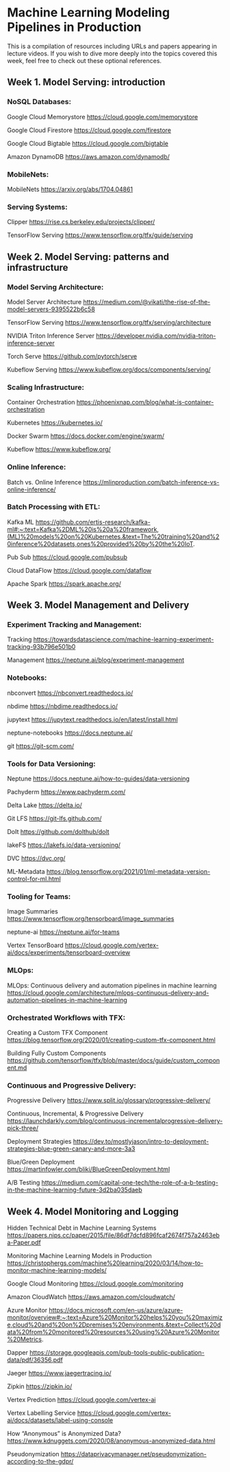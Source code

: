 # Machine Learning Modeling Pipelines in Production

This is a compilation of resources including URLs and papers appearing in lecture videos. If you wish to dive more deeply into the topics covered this week, feel free to check out these optional references.

## Week 1. Model Serving: introduction

### NoSQL Databases:
Google Cloud Memorystore https://cloud.google.com/memorystore

Google Cloud Firestore https://cloud.google.com/firestore

Google Cloud Bigtable https://cloud.google.com/bigtable

Amazon DynamoDB https://aws.amazon.com/dynamodb/

### MobileNets:
MobileNets https://arxiv.org/abs/1704.04861

### Serving Systems:
Clipper https://rise.cs.berkeley.edu/projects/clipper/

TensorFlow Serving https://www.tensorflow.org/tfx/guide/serving

## Week 2. Model Serving: patterns and infrastructure
### Model Serving Architecture:
Model Server Architecture https://medium.com/@vikati/the-rise-of-the-model-servers-9395522b6c58

TensorFlow Serving https://www.tensorflow.org/tfx/serving/architecture

NVIDIA Triton Inference Server https://developer.nvidia.com/nvidia-triton-inference-server

Torch Serve https://github.com/pytorch/serve

Kubeflow Serving https://www.kubeflow.org/docs/components/serving/

### Scaling Infrastructure:
Container Orchestration https://phoenixnap.com/blog/what-is-container-orchestration

Kubernetes https://kubernetes.io/

Docker Swarm https://docs.docker.com/engine/swarm/

Kubeflow https://www.kubeflow.org/

### Online Inference:
Batch vs. Online Inference https://mlinproduction.com/batch-inference-vs-online-inference/

### Batch Processing with ETL:
Kafka ML https://github.com/ertis-research/kafka-ml#:~:text=Kafka%2DML%20is%20a%20framework,(ML)%20models%20on%20Kubernetes.&text=The%20training%20and%20inference%20datasets,ones%20provided%20by%20the%20IoT.

Pub Sub https://cloud.google.com/pubsub

Cloud DataFlow https://cloud.google.com/dataflow

Apache Spark https://spark.apache.org/

## Week 3. Model Management and Delivery

### Experiment Tracking and Management:
Tracking https://towardsdatascience.com/machine-learning-experiment-tracking-93b796e501b0

Management https://neptune.ai/blog/experiment-management

### Notebooks:
nbconvert https://nbconvert.readthedocs.io/

nbdime https://nbdime.readthedocs.io/

jupytext https://jupytext.readthedocs.io/en/latest/install.html

neptune-notebooks https://docs.neptune.ai/

git https://git-scm.com/

### Tools for Data Versioning:
Neptune https://docs.neptune.ai/how-to-guides/data-versioning

Pachyderm https://www.pachyderm.com/

Delta Lake https://delta.io/

Git LFS https://git-lfs.github.com/

DoIt https://github.com/dolthub/dolt

lakeFS https://lakefs.io/data-versioning/

DVC https://dvc.org/

ML-Metadata https://blog.tensorflow.org/2021/01/ml-metadata-version-control-for-ml.html

### Tooling for Teams:
Image Summaries https://www.tensorflow.org/tensorboard/image_summaries

neptune-ai https://neptune.ai/for-teams

Vertex TensorBoard https://cloud.google.com/vertex-ai/docs/experiments/tensorboard-overview

### MLOps:
MLOps: Continuous delivery and automation pipelines in machine learning https://cloud.google.com/architecture/mlops-continuous-delivery-and-automation-pipelines-in-machine-learning

### Orchestrated Workflows with TFX:
Creating a Custom TFX Component https://blog.tensorflow.org/2020/01/creating-custom-tfx-component.html

Building Fully Custom Components https://github.com/tensorflow/tfx/blob/master/docs/guide/custom_component.md

### Continuous and Progressive Delivery:
Progressive Delivery https://www.split.io/glossary/progressive-delivery/

Continuous, Incremental, & Progressive Delivery https://launchdarkly.com/blog/continuous-incrementalprogressive-delivery-pick-three/

Deployment Strategies https://dev.to/mostlyjason/intro-to-deployment-strategies-blue-green-canary-and-more-3a3

Blue/Green Deployment https://martinfowler.com/bliki/BlueGreenDeployment.html

A/B Testing https://medium.com/capital-one-tech/the-role-of-a-b-testing-in-the-machine-learning-future-3d2ba035daeb

## Week 4. Model Monitoring and Logging
Hidden Technical Debt in Machine Learning Systems https://papers.nips.cc/paper/2015/file/86df7dcfd896fcaf2674f757a2463eba-Paper.pdf

Monitoring Machine Learning Models in Production https://christophergs.com/machine%20learning/2020/03/14/how-to-monitor-machine-learning-models/

Google Cloud Monitoring https://cloud.google.com/monitoring

Amazon CloudWatch https://aws.amazon.com/cloudwatch/

Azure Monitor https://docs.microsoft.com/en-us/azure/azure-monitor/overview#:~:text=Azure%20Monitor%20helps%20you%20maximize,cloud%20and%20on%2Dpremises%20environments.&text=Collect%20data%20from%20monitored%20resources%20using%20Azure%20Monitor%20Metrics.

Dapper https://storage.googleapis.com/pub-tools-public-publication-data/pdf/36356.pdf

Jaeger https://www.jaegertracing.io/

Zipkin https://zipkin.io/

Vertex Prediction https://cloud.google.com/vertex-ai

Vertex Labelling Service https://cloud.google.com/vertex-ai/docs/datasets/label-using-console

How “Anonymous” is Anonymized Data? https://www.kdnuggets.com/2020/08/anonymous-anonymized-data.html

Pseudonymization https://dataprivacymanager.net/pseudonymization-according-to-the-gdpr/

